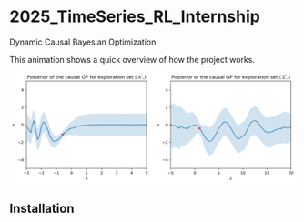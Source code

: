 # 2025_TimeSeries_RL_Internship

Dynamic Causal Bayesian Optimization

This animation shows a quick overview of how the project works.

![My Animated GIF](demo\experiments\dcbp.gif)

## Installation

